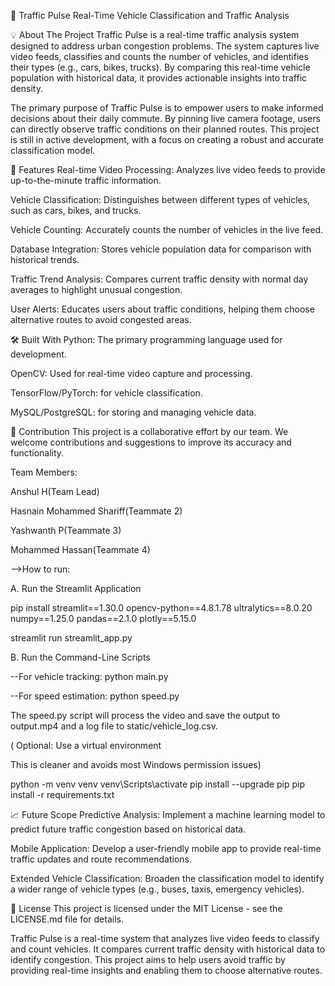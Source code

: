 🚦 Traffic Pulse Real-Time Vehicle Classification and Traffic Analysis

💡 About The Project Traffic Pulse is a real-time traffic analysis system designed to address urban congestion problems. The system captures live video feeds, classifies and counts the number of vehicles, and identifies their types (e.g., cars, bikes, trucks). By comparing this real-time vehicle population with historical data, it provides actionable insights into traffic density.

The primary purpose of Traffic Pulse is to empower users to make informed decisions about their daily commute. By pinning live camera footage, users can directly observe traffic conditions on their planned routes. This project is still in active development, with a focus on creating a robust and accurate classification model.

🚀 Features Real-time Video Processing: Analyzes live video feeds to provide up-to-the-minute traffic information.

Vehicle Classification: Distinguishes between different types of vehicles, such as cars, bikes, and trucks.

Vehicle Counting: Accurately counts the number of vehicles in the live feed.

Database Integration: Stores vehicle population data for comparison with historical trends.

Traffic Trend Analysis: Compares current traffic density with normal day averages to highlight unusual congestion.

User Alerts: Educates users about traffic conditions, helping them choose alternative routes to avoid congested areas.

🛠️ Built With Python: The primary programming language used for development.

OpenCV: Used for real-time video capture and processing.

TensorFlow/PyTorch: for vehicle classification.

MySQL/PostgreSQL: for storing and managing vehicle data.

🤝 Contribution This project is a collaborative effort by our team. We welcome contributions and suggestions to improve its accuracy and functionality.

Team Members:

Anshul H(Team Lead)

Hasnain Mohammed Shariff(Teammate 2)

Yashwanth P(Teammate 3)

Mohammed Hassan(Teammate 4)

-->How to run:

A. Run the Streamlit Application

pip install streamlit==1.30.0 opencv-python==4.8.1.78 ultralytics==8.0.20 numpy==1.25.0 pandas==2.1.0 plotly==5.15.0

streamlit run streamlit_app.py

B. Run the Command-Line Scripts

--For vehicle tracking: python main.py

--For speed estimation: python speed.py

The speed.py script will process the video and save the output to output.mp4 and a log file to static/vehicle_log.csv.

( Optional: Use a virtual environment

This is cleaner and avoids most Windows permission issues)

python -m venv venv venv\Scripts\activate pip install --upgrade pip pip install -r requirements.txt

📈 Future Scope Predictive Analysis: Implement a machine learning model to predict future traffic congestion based on historical data.

Mobile Application: Develop a user-friendly mobile app to provide real-time traffic updates and route recommendations.

Extended Vehicle Classification: Broaden the classification model to identify a wider range of vehicle types (e.g., buses, taxis, emergency vehicles).

📄 License This project is licensed under the MIT License - see the LICENSE.md file for details.










Traffic Pulse is a real-time system that analyzes live video feeds to classify and count vehicles. It compares current traffic density with historical data to identify congestion. This project aims to help users avoid traffic by providing real-time insights and enabling them to choose alternative routes.

